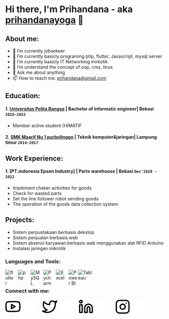 # Hi there, I'm Prihandana - aka [prihandanayoga](https://www.youtube.com/channel/UC15ajfCEfJGsGv4uNqhMWAA) 👋
## About me:
- 🔭 I’m currently jobsekeer
- 🌱 I’m currently basicly programing php, flutter, Javascript, mysql server
- 🌱 I’m currently basicly IT Networking mirkotik
- 🤔 I’m understand the concept of oop, cms, linux
- 💬 Ask me about anything
- 📫 How to reach me: prihandana@gmail.com

## Education:
#### 1. [Universitas Pelita Bangsa](https://www.upb.ac.id) | Bachelor of informatic engineer| Bekasi `2018-2022`
   - Member active student (HIMATIF
#### 2. [SMK Maarif Nu 1 purbolinggo](https://smkmaarifpurbolinggo.sch.id/) | Teknik komputer&jaringan| Lampung timur `2014-2017`
  
## Work Experience:
#### 1. [PT.indonesia Epson Industry] | Parts warehouse | Bekasi `Dec'2020 - 2022`
   - Implement cheker activities for goods
   - Check for wasted parts
   - Set the line follower robot sending goods
   - The operation of the goods data collection system

## Projects:
   - Sistem perpustakaan berbasis dekstop
   - Sistem penjualan berbasis web
   - Sistem absensi karyawan berbasis web menggunakan alat RFID Arduino
   - Instalasi jaringan mikrotik

### Languages and Tools:

[<img align="left" alt="flutter" width="30px" src="https://meterpreter.org/wp-content/uploads/2018/09/flutter.png" style="padding-right:10px;" />][webdev]
[<img align="left" alt="php" width="30px" src="https://webmentor.org/blog_images/php-logo.png" style="padding-right:10px;" />][webdev]
[<img align="left" alt="MySQL" width="30px" src="https://cdn.jsdelivr.net/gh/devicons/devicon/icons/mysql/mysql-original.svg" style="padding-right:10px;" />][webdev]
[<img align="left" alt="Pycharm" width="30px" src="https://upload.wikimedia.org/wikipedia/commons/thumb/1/1d/PyCharm_Icon.svg/220px-PyCharm_Icon.svg.png" style="padding-right:10px;" />][webdev]
[<img align="left" alt="Excel" width="30px" src="https://is2-ssl.mzstatic.com/image/thumb/Purple126/v4/a8/fd/5a/a8fd5a84-c6f1-355f-3b9f-6e86598efaa3/XCEL.png/1200x630bb.png" style="padding-right:10px;" />][webdev]
[<img align="left" alt="Power BI" width="30px" src="https://powerbi.microsoft.com/pictures/application-logos/svg/powerbi.svg" style="padding-right:0px;" />][webdev]
[<img align="left" alt="Tableau" width="50px" src="https://logos-world.net/wp-content/uploads/2021/10/Tableau-Symbol.png" style="padding-right:10px;" />][webdev]

<br />
<br />

### Connect with me:

[![website](./img/youtube-light.svg)](https://www.youtube.com/channel/UC15ajfCEfJGsGv4uNqhMWAA#gh-light-mode-only)
[![website](./img/youtube-dark.svg)](https://www.youtube.com/channel/UC15ajfCEfJGsGv4uNqhMWAA#gh-dark-mode-only)
&nbsp;&nbsp;
[![website](./img/twitter-light.svg)](https://twitter.com/prihandanayoga#gh-light-mode-only)
[![website](./img/twitter-dark.svg)](https://twitter.com/prihandanayoga#gh-dark-mode-only)
&nbsp;&nbsp;
[![website](./img/linkedin-light.svg)](https://www.linkedin.com/in/prihandana-yoga-44ab5b1a4#gh-light-mode-only)
[![website](./img/linkedin-dark.svg)](https://www.linkedin.com/in/prihandana-yoga-44ab5b1a4#gh-dark-mode-only)
&nbsp;&nbsp;
[![website](./img/instagram-light.svg)](https://instagram.com/prihandana_yoga#gh-light-mode-only)
[![website](./img/instagram-dark.svg)](https://instagram.com/prihandana_yoga#gh-dark-mode-only)



[webdev]: https://github.com/prihandanayogakusuma
